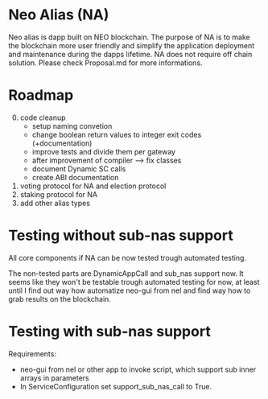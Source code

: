 # Neo Alias (NA)
Neo alias is dapp built on NEO blockchain. The purpose of NA is to make the blockchain more user friendly and simplify the application deployment and maintenance during the dapps lifetime. NA does not require off chain solution. Please check Proposal.md for more informations.

# Roadmap

0. code cleanup
    -   setup naming convetion
    -   change boolean return values to integer exit codes (+documentation)
    -   improve tests and divide them per gateway
    -   after improvement of compiler --> fix classes 
    -   document Dynamic SC calls
    -   create ABI documentation
1. voting protocol for NA and election protocol
2. staking protocol for NA
3. add other alias types

# Testing without sub-nas support

All core components if NA can be now tested trough automated testing.

The non-tested parts are DynamicAppCall and sub_nas support now. It seems like they won't be testable trough automated testing for now, at least until I find out way how automatize neo-gui from nel and find way how to grab results on the blockchain.  

# Testing with sub-nas support

Requirements:
-   neo-gui from nel or other app to invoke script, which support sub inner arrays in parameters
-   In ServiceConfiguration set support_sub_nas_call to True.